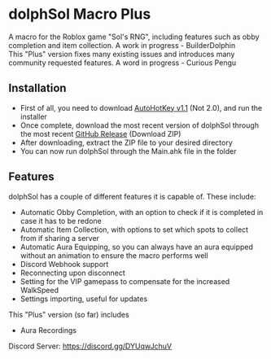 # dolphSol Macro Plus
 A macro for the Roblox game "Sol's RNG", including features such as obby completion and item collection. A work in progress - BuilderDolphin\
 This "Plus" version fixes many existing issues and introduces many community requested features. A word in progress - Curious Pengu

 ## Installation
 - First of all, you need to download [AutoHotKey v1.1](https://www.autohotkey.com/) (Not 2.0), and run the installer
 - Once complete, download the most recent version of dolphSol through the most recent [GitHub Release](https://github.com/curiouspengu/dolphSol-Macro-Plus/releases/latest) (Download ZIP)
 - After downloading, extract the ZIP file to your desired directory
 - You can now run dolphSol through the Main.ahk file in the folder

## Features
dolphSol has a couple of different features it is capable of. These include:
 - Automatic Obby Completion, with an option to check if it is completed in case it has to be redone
 - Automatic Item Collection, with options to set which spots to collect from if sharing a server
 - Automatic Aura Equipping, so you can always have an aura equipped without an animation to ensure the macro performs well
 - Discord Webhook support
 - Reconnecting upon disconnect
 - Setting for the VIP gamepass to compensate for the increased WalkSpeed
 - Settings importing, useful for updates

This "Plus" version (so far) includes
 - Aura Recordings 

 Discord Server: https://discord.gg/DYUqwJchuV
